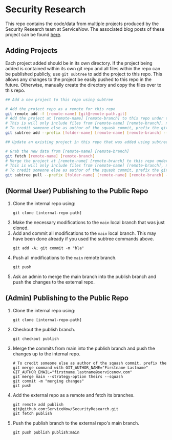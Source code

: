 # Security Research

This repo contains the code/data from multiple projects produced by the Security Research team at ServiceNow. The associated blog posts of these project can be found [here](https://securitylab.servicenow.com/research/).

## Adding Projects

Each project added should be in its own directory. If the project being added is contained within its own git repo and all files within the repo can be published publicly, use `git subtree` to add the project to this repo. This allows any changes to the project be easily pushed to this repo in the future. Otherwise, manually create the directory and copy the files over to this repo.

```bash
## Add a new project to this repo using subtree

# Add the project repo as a remote for this repo
git remote add -f [remote-name] [git@remote-path.git]
# Add the project at [remote-name] [remote-branch] to this repo under the folder [folder-name]
# This is will only include files from [remote-name] [remote-branch], no commits will be copied over
# To credit someone else as author of the squash commit, prefix the git subtree command with "GIT_AUTHOR_NAME="Firstname Lastname" GIT_AUTHOR_EMAIL="firstname.lastname@servicenow.com""
git subtree add --prefix [folder-name] [remote-name] [remote-branch] --squash

## Update an existing project in this repo that was added using subtree

# Grab the new data from [remote-name] [remote-branch]
git fetch [remote-name] [remote-branch]
# Merge the project at [remote-name] [remote-branch] to this repo under the folder [folder-name]
# This is will only include files from [remote-name] [remote-branch], no commits will be copied over
# To credit someone else as author of the squash commit, prefix the git subtree command with GIT_AUTHOR_NAME="Firstname Lastname" GIT_AUTHOR_EMAIL="firstname.lastname@servicenow.com"
git subtree pull --prefix [folder-name] [remote-name] [remote-branch] --squash
```

## (Normal User) Publishing to the Public Repo

1. Clone the internal repo using: 
    ```
    git clone [internal-repo-path]
    ```
2. Make the necessary modifications to the `main` local branch that was just cloned.
3. Add and commit all modifications to the `main` local branch. This may have been done already if you used the subtree commands above.
    ```
    git add -A; git commit -m "bla"
    ```
4. Push all modifications to the `main` remote branch.
    ```
    git push
    ```
5. Ask an admin to merge the main branch into the publish branch and push the changes to the external repo.

## (Admin) Publishing to the Public Repo
1. Clone the internal repo using: 
    ```
    git clone [internal-repo-path]
    ```
2. Checkout the publish branch.
    ```
    git checkout publish
    ```
3. Merge the commits from main into the publish branch and push the changes up to the internal repo.
    ```
    # To credit someone else as author of the squash commit, prefix the git merge command with GIT_AUTHOR_NAME="Firstname Lastname" GIT_AUTHOR_EMAIL="firstname.lastname@servicenow.com"
    git merge main --strategy-option theirs --squash
    git commit -m "merging changes"
    git push
    ```
4. Add the external repo as a remote and fetch its branches.
    ```
    git remote add publish git@github.com:ServiceNow/SecurityResearch.git
    git fetch publish
    ```
5. Push the publish branch to the external repo's main branch.
    ```
    git push publish publish:main
    ```

